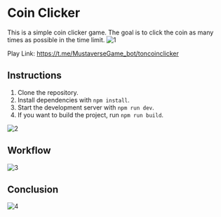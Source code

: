 # Coin Clicker

This is a simple coin clicker game. The goal is to click the coin as many times as possible in the time limit.
![1](https://github.com/user-attachments/assets/242ce592-a275-49e2-878e-514ff4e97693)

Play Link: https://t.me/MustaverseGame_bot/toncoinclicker

## Instructions

1. Clone the repository.
2. Install dependencies with `npm install`.
3. Start the development server with `npm run dev`.
4. If you want to build the project, run `npm run build`.

![2](https://github.com/user-attachments/assets/e150cff8-d740-4d0e-a992-8c9015d7826e)


## Workflow
![3](https://github.com/user-attachments/assets/d17e62f1-e932-43f8-a2e9-296185d2baf1)

## Conclusion
![4](https://github.com/user-attachments/assets/1500ca61-29d9-4ef4-8baf-860a6370e587)
